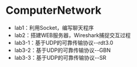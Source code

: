 # ComputerNetwork

- lab1：利用Socket，编写聊天程序
- lab2：搭建WEB服务器，Wireshark捕捉交互过程
- lab3-1：基于UDP的可靠传输协议--rdt3.0
- lab3-2：基于UDP的可靠传输协议--GBN
- lab3-3：基于UDP的可靠传输协议--SR